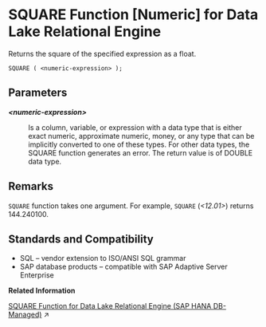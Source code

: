 <!-- loioa582f08784f210158c9aebe92c8ae80f -->

# SQUARE Function \[Numeric\] for Data Lake Relational Engine

Returns the square of the specified expression as a float.



```
SQUARE ( <numeric-expression> );
```



<a name="loioa582f08784f210158c9aebe92c8ae80f__SQUARE_parm1"/>

## Parameters


<dl>
<dt><b>

*<numeric-expression\>*

</b></dt>
<dd>

Is a column, variable, or expression with a data type that is either exact numeric, approximate numeric, money, or any type that can be implicitly converted to one of these types. For other data types, the SQUARE function generates an error. The return value is of DOUBLE data type.



</dd>
</dl>



<a name="loioa582f08784f210158c9aebe92c8ae80f__SQUARE_remarks1"/>

## Remarks

`SQUARE` function takes one argument. For example, `SQUARE` \(*<12.01\>*\) returns 144.240100.



<a name="loioa582f08784f210158c9aebe92c8ae80f__SQUARE_standards1"/>

## Standards and Compatibility

-   SQL – vendor extension to ISO/ANSI SQL grammar
-   SAP database products – compatible with SAP Adaptive Server Enterprise

**Related Information**  


[SQUARE Function for Data Lake Relational Engine (SAP HANA DB-Managed)](https://help.sap.com/viewer/a898e08b84f21015969fa437e89860c8/2024_1_QRC/en-US/b449a8a0b1e949ef81aceed2ee770dd3.html "Returns the square of the specified expression as a float.") :arrow_upper_right:

